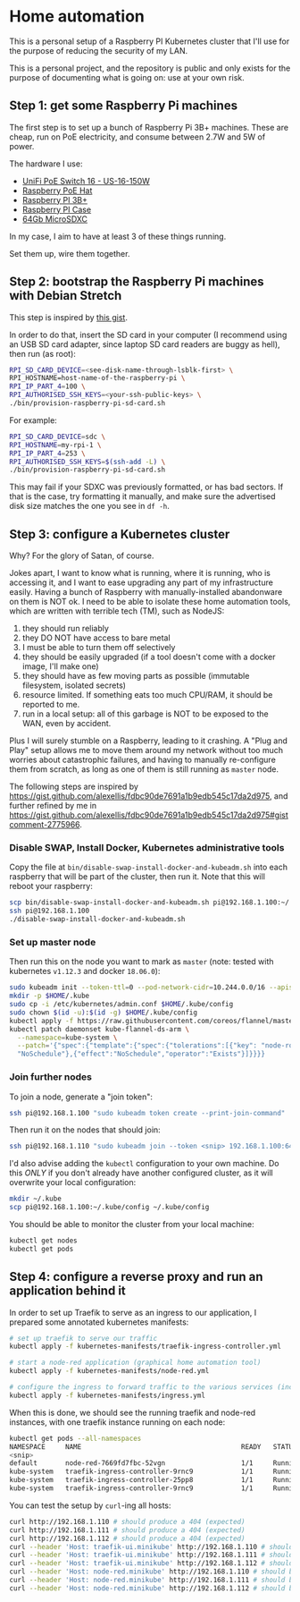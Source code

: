 # Home automation

This is a personal setup of a Raspberry PI Kubernetes cluster that I'll use
for the purpose of reducing the security of my LAN.

This is a personal project, and the repository is public and only exists for the
purpose of documenting what is going on: use at your own risk.

## Step 1: get some Raspberry Pi machines

The first step is to set up a bunch of Raspberry Pi 3B+ machines.
These are cheap, run on PoE electricity, and consume between 2.7W
and 5W of power.

The hardware I use:

 * [UniFi PoE Switch 16 - US-16-150W](https://www.ubnt.com/unifi-switching/unifi-switch-16-150w/)
 * [Raspberry PoE Hat](https://www.welectron.com/Raspberry-Pi-PoE-HAT_3)
 * [Raspberry PI 3B+](https://www.welectron.com/Raspberry-Pi-3-Model-B-Made-in-UK)
 * [Raspberry PI Case](https://www.welectron.com/Raspberry-Pi-Official-Case-Gray-Black)
 * [64Gb MicroSDXC](https://www.welectron.com/SanDisk-Ultra-64-GB-A1-UHS-I-Class-10-microSD_1)

In my case, I aim to have at least 3 of these things running.

Set them up, wire them together.

## Step 2: bootstrap the Raspberry Pi machines with Debian Stretch

This step is inspired by [this gist](https://gist.github.com/alexellis/a7b6c8499d9e598a285669596e9cdfa2).

In order to do that, insert the SD card in your computer (I recommend using
an USB SD card adapter, since laptop SD card readers are buggy as hell), then run (as root):

```sh
RPI_SD_CARD_DEVICE=<see-disk-name-through-lsblk-first> \
RPI_HOSTNAME=host-name-of-the-raspberry-pi \
RPI_IP_PART_4=100 \
RPI_AUTHORISED_SSH_KEYS=<your-ssh-public-keys> \
./bin/provision-raspberry-pi-sd-card.sh
```

For example:

```sh
RPI_SD_CARD_DEVICE=sdc \
RPI_HOSTNAME=my-rpi-1 \
RPI_IP_PART_4=253 \
RPI_AUTHORISED_SSH_KEYS=$(ssh-add -L) \
./bin/provision-raspberry-pi-sd-card.sh
```

This may fail if your SDXC was previously formatted, or has bad sectors. If that is
the case, try formatting it manually, and make sure the advertised disk size matches
the one you see in `df -h`.

## Step 3: configure a Kubernetes cluster

Why? For the glory of Satan, of course.

Jokes apart, I want to know what is running, where it is running, who is accessing it,
and I want to ease upgrading any part of my infrastructure easily. Having a bunch of
Raspberry with manually-installed abandonware on them is NOT ok. I need to be able
to isolate these home automation tools, which are written with terrible tech (TM), such
as NodeJS:

 1. they should run reliably
 2. they DO NOT have access to bare metal
 3. I must be able to turn them off selectively
 4. they should be easily upgraded (if a tool doesn't come with a docker image, I'll make one)
 5. they should have as few moving parts as possible (immutable filesystem, isolated secrets)
 6. resource limited. If something eats too much CPU/RAM, it should be reported to me.
 7. run in a local setup: all of this garbage is NOT to be exposed to the WAN, even by accident.

Plus I will surely stumble on a Raspberry, leading to it crashing. A "Plug and Play" setup
allows me to move them around my network without too much worries about catastrophic failures,
and having to manually re-configure them from scratch, as long as one of them is still running
as `master` node.

The following steps are inspired by https://gist.github.com/alexellis/fdbc90de7691a1b9edb545c17da2d975,
and further refined by me in https://gist.github.com/alexellis/fdbc90de7691a1b9edb545c17da2d975#gistcomment-2775966.

### Disable SWAP, Install Docker, Kubernetes administrative tools

Copy the file at `bin/disable-swap-install-docker-and-kubeadm.sh` into each raspberry that will be part of the cluster,
then run it. Note that this will reboot your raspberry:

```sh
scp bin/disable-swap-install-docker-and-kubeadm.sh pi@192.168.1.100:~/
ssh pi@192.168.1.100
./disable-swap-install-docker-and-kubeadm.sh
```

### Set up master node

Then run this on the node you want to mark as `master` (note: tested with kubernetes `v1.12.3` and docker `18.06.0`):

```sh
sudo kubeadm init --token-ttl=0 --pod-network-cidr=10.244.0.0/16 --apiserver-advertise-address=192.168.1.100
mkdir -p $HOME/.kube
sudo cp -i /etc/kubernetes/admin.conf $HOME/.kube/config
sudo chown $(id -u):$(id -g) $HOME/.kube/config
kubectl apply -f https://raw.githubusercontent.com/coreos/flannel/master/Documentation/kube-flannel.yml
kubectl patch daemonset kube-flannel-ds-arm \
  --namespace=kube-system \
  --patch='{"spec":{"template":{"spec":{"tolerations":[{"key": "node-role.kubernetes.io/master", "operator": "Exists", "effect":
  "NoSchedule"},{"effect":"NoSchedule","operator":"Exists"}]}}}}
```

### Join further nodes

To join a node, generate a "join token":

```sh
ssh pi@192.168.1.100 "sudo kubeadm token create --print-join-command"
```

Then run it on the nodes that should join:

```sh
ssh pi@192.168.1.110 "sudo kubeadm join --token <snip> 192.168.1.100:6443 --discovery-token-ca-cert-hash sha256:<snip>"
```

I'd also advise adding the `kubectl` configuration to your own machine. Do this *ONLY* if you
don't already have another configured cluster, as it will overwrite your local configuration:

```sh
mkdir ~/.kube
scp pi@192.168.1.100:~/.kube/config ~/.kube/config
```

You should be able to monitor the cluster from your local machine:

```sh
kubectl get nodes
kubectl get pods
```

## Step 4: configure a reverse proxy and run an application behind it

In order to set up Traefik to serve as an ingress to our application,
I prepared some annotated kubernetes manifests:

```sh
# set up traefik to serve our traffic
kubectl apply -f kubernetes-manifests/traefik-ingress-controller.yml

# start a node-red application (graphical home automation tool)
kubectl apply -f kubernetes-manifests/node-red.yml

# configure the ingress to forward traffic to the various services (including node-red)
kubectl apply -f kubernetes-manifests/ingress.yml
```

When this is done, we should see the running traefik and node-red instances,
with one traefik instance running on each node:

```sh
kubectl get pods --all-namespaces
NAMESPACE     NAME                                        READY   STATUS             RESTARTS   AGE    IP              NODE                NOMINATED NODE
<snip>
default       node-red-7669fd7fbc-52vgn                   1/1     Running            0          18h    10.244.1.23     ocramius-k8s-pi-2   <none>
kube-system   traefik-ingress-controller-9rnc9            1/1     Running            0          115m   10.244.0.4      ocramius-k8s-pi-1   <none>
kube-system   traefik-ingress-controller-25pp8            1/1     Running            0          169m   10.244.1.24     ocramius-k8s-pi-2   <none>
kube-system   traefik-ingress-controller-9rnc9            1/1     Running            0          115m   10.244.2.20     ocramius-k8s-pi-3   <none>
```

You can test the setup by `curl`-ing all hosts:

```sh
curl http://192.168.1.110 # should produce a 404 (expected)
curl http://192.168.1.111 # should produce a 404 (expected)
curl http://192.168.1.112 # should produce a 404 (expected)
curl --header 'Host: traefik-ui.minikube' http://192.168.1.110 # should redirect to /dashboard/
curl --header 'Host: traefik-ui.minikube' http://192.168.1.111 # should redirect to /dashboard/
curl --header 'Host: traefik-ui.minikube' http://192.168.1.112 # should redirect to /dashboard/
curl --header 'Host: node-red.minikube' http://192.168.1.110 # should be some node-red HTML
curl --header 'Host: node-red.minikube' http://192.168.1.111 # should be some node-red HTML
curl --header 'Host: node-red.minikube' http://192.168.1.112 # should be some node-red HTML
```
